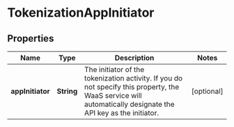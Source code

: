 

# TokenizationAppInitiator


## Properties

| Name | Type | Description | Notes |
|------------ | ------------- | ------------- | -------------|
|**appInitiator** | **String** | The initiator of the tokenization activity. If you do not specify this property, the WaaS service will automatically designate the API key as the initiator. |  [optional] |



